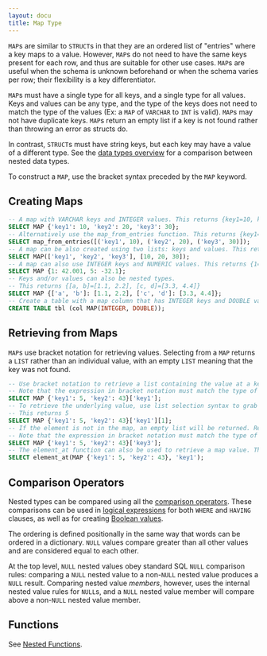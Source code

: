 ```yaml
---
layout: docu
title: Map Type
---
```


`MAP`s are similar to `STRUCT`s in that they are an ordered list of "entries" where a key maps to a value. However, `MAP`s do not need to have the same keys present for each row, and thus are suitable for other use cases. `MAP`s are useful when the schema is unknown beforehand or when the schema varies per row; their flexibility is a key differentiator.

`MAP`s must have a single type for all keys, and a single type for all values. Keys and values can be any type, and the type of the keys does not need to match the type of the values (Ex: a `MAP` of `VARCHAR` to `INT` is valid). `MAP`s may not have duplicate keys. `MAP`s return an empty list if a key is not found rather than throwing an error as structs do.

In contrast, `STRUCT`s must have string keys, but each key may have a value of a different type. See the [data types overview](../../sql/data_types/overview) for a comparison between nested data types.

To construct a `MAP`, use the bracket syntax preceded by the `MAP` keyword.

## Creating Maps

```sql
-- A map with VARCHAR keys and INTEGER values. This returns {key1=10, key2=20, key3=30}
SELECT MAP {'key1': 10, 'key2': 20, 'key3': 30};
-- Alternatively use the map_from_entries function. This returns {key1=10, key2=20, key3=30}
SELECT map_from_entries([('key1', 10), ('key2', 20), ('key3', 30)]);
-- A map can be also created using two lists: keys and values. This returns {key1=10, key2=20, key3=30}
SELECT MAP(['key1', 'key2', 'key3'], [10, 20, 30]);
-- A map can also use INTEGER keys and NUMERIC values. This returns {1=42.001, 5=-32.100}
SELECT MAP {1: 42.001, 5: -32.1};
-- Keys and/or values can also be nested types.
-- This returns {[a, b]=[1.1, 2.2], [c, d]=[3.3, 4.4]}
SELECT MAP {['a', 'b']: [1.1, 2.2], ['c', 'd']: [3.3, 4.4]};
-- Create a table with a map column that has INTEGER keys and DOUBLE values
CREATE TABLE tbl (col MAP(INTEGER, DOUBLE));
```

## Retrieving from Maps

`MAP`s use bracket notation for retrieving values. Selecting from a `MAP` returns a `LIST` rather than an individual value, with an empty `LIST` meaning that the key was not found. 
```sql
-- Use bracket notation to retrieve a list containing the value at a key's location. This returns [5]
-- Note that the expression in bracket notation must match the type of the map's key
SELECT MAP {'key1': 5, 'key2': 43}['key1'];
-- To retrieve the underlying value, use list selection syntax to grab the first element.
-- This returns 5
SELECT MAP {'key1': 5, 'key2': 43}['key1'][1];
-- If the element is not in the map, an empty list will be returned. Returns []
-- Note that the expression in bracket notation must match the type of the map's key else an error is returned
SELECT MAP {'key1': 5, 'key2': 43}['key3'];
-- The element_at function can also be used to retrieve a map value. This returns [5]
SELECT element_at(MAP {'key1': 5, 'key2': 43}, 'key1');
```

## Comparison Operators

Nested types can be compared using all the [comparison operators](../expressions/comparison_operators).
These comparisons can be used in [logical expressions](../expressions/logical_operators)
for both `WHERE` and `HAVING` clauses, as well as for creating [Boolean values](boolean).

The ordering is defined positionally in the same way that words can be ordered in a dictionary.
`NULL` values compare greater than all other values and are considered equal to each other.

At the top level, `NULL` nested values obey standard SQL `NULL` comparison rules:
comparing a `NULL` nested value to a non-`NULL` nested value produces a `NULL` result.
Comparing nested value _members_, however, uses the internal nested value rules for `NULL`s,
and a `NULL` nested value member will compare above a non-`NULL` nested value member.

## Functions

See [Nested Functions](../../sql/functions/nested).
